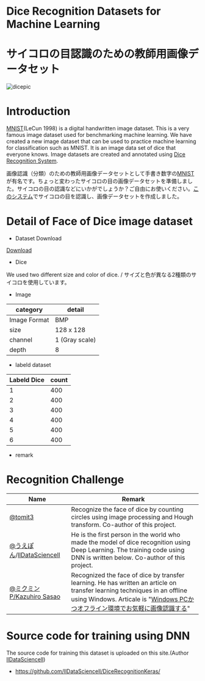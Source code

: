 # Dice Recognition Datasets for Machine Learning
# サイコロの目認識のための教師用画像データセット

![dicepic](https://raw.githubusercontent.com/tomitomi3/DiceRecognitionDatasetForML/master/_img/pic_dice.jpg)

# Introduction
[MNIST](https://en.wikipedia.org/wiki/MNIST_database)(LeCun 1998) is a digital handwritten image dataset. This is a very famous image dataset used for benchmarking machine learning. We have created a new image dataset that can be used to practice machine learning for classification such as MNIST. It is an image data set of dice that everyone knows. Image datasets are created and annotated using [Dice Recognition System](https://github.com/tomitomi3/DiceRecognizeSystem).

画像認識（分類）のための教師用画像データセットとして手書き数字の[MNIST](https://en.wikipedia.org/wiki/MNIST_database)が有名です。ちょっと変わったサイコロの目の画像データセットを準備しました。サイコロの目の認識などにいかがでしょうか？ご自由にお使いください。[このシステム](https://github.com/tomitomi3/DiceRecognizeSystem)でサイコロの目を認識し、画像データセットを作成しました。

# Detail of Face of Dice image dataset

* Dataset Download

[Download](https://github.com/tomitomi3/DiceRecognitionDatasetForML/raw/master/dataset/DiceDataset.zip)

* Dice

We used two different size and color of dice. / サイズと色が異なる2種類のサイコロを使用しています。

* Image

| category | detail |
----|---- 
| Image Format | BMP |
| size | 128 x 128 |
| channel | 1 (Gray scale) |
| depth | 8 |

* labeld dataset

| Labeld Dice | count |
----|---- 
| 1 | 400 |
| 2 | 400 |
| 3 | 400 |
| 4 | 400 |
| 5 | 400 |
| 6 | 400 |

* remark

# Recognition Challenge

| Name | Remark |
----|----
| [@tomit3](https://twitter.com/tomit3) | Recognize the face of dice by counting circles using image processing and Hough transform. Co-author of this project. |
| [@うえぽん](https://twitter.com/TomohiroUenoML)/[llDataSciencell](https://github.com/llDataSciencell) | He is the first person in the world who made the model of dice recognition using Deep Learning. The training code using DNN is written below. Co-author of this project. |
| [@ミクミンP/Kazuhiro Sasao](https://twitter.com/ksasao) | Recognized the face of dice by transfer learning. He has written an article on transfer learning techniques in an offline using Windows. Articale is "[Windows PCかつオフライン環境でお気軽に画像認識する](https://qiita.com/ksasao/items/8a76d6048e28defeb39a)" |

# Source code for training using DNN
The source code for training this dataset is uploaded on this site.(Author [llDataSciencell](https://github.com/llDataSciencell))
- https://github.com/llDataSciencell/DiceRecognitionKeras/
